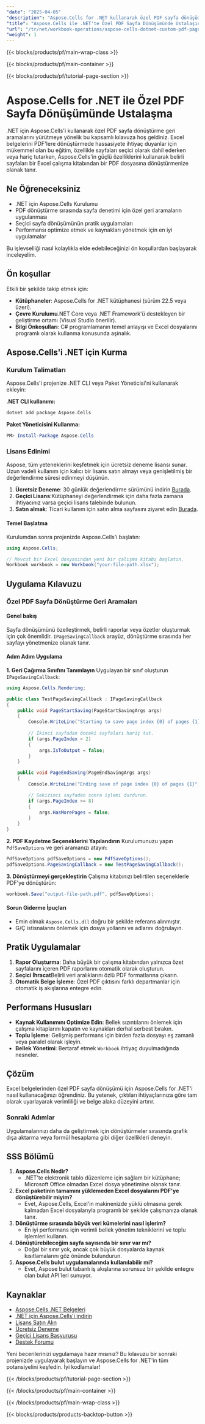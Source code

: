 ```yaml
---
"date": "2025-04-05"
"description": "Aspose.Cells for .NET kullanarak özel PDF sayfa dönüşümlerinin nasıl uygulanacağını öğrenin. Hassas sayfa seçimleriyle Excel-PDF dönüşümlerini kontrol edin."
"title": "Aspose.Cells ile .NET'te Özel PDF Sayfa Dönüşümünde Ustalaşın"
"url": "/tr/net/workbook-operations/aspose-cells-dotnet-custom-pdf-page-conversion/"
"weight": 1
---
```


{{< blocks/products/pf/main-wrap-class >}}

{{< blocks/products/pf/main-container >}}

{{< blocks/products/pf/tutorial-page-section >}}


# Aspose.Cells for .NET ile Özel PDF Sayfa Dönüşümünde Ustalaşma

.NET için Aspose.Cells'i kullanarak özel PDF sayfa dönüştürme geri aramalarını yürütmeye yönelik bu kapsamlı kılavuza hoş geldiniz. Excel belgelerini PDF'lere dönüştürmede hassasiyete ihtiyaç duyanlar için mükemmel olan bu eğitim, özellikle sayfaları seçici olarak dahil ederken veya hariç tutarken, Aspose.Cells'in güçlü özelliklerini kullanarak belirli sayfaları bir Excel çalışma kitabından bir PDF dosyasına dönüştürmenize olanak tanır.

## Ne Öğreneceksiniz
- .NET için Aspose.Cells Kurulumu
- PDF dönüştürme sırasında sayfa denetimi için özel geri aramaların uygulanması
- Seçici sayfa dönüşümünün pratik uygulamaları
- Performansı optimize etmek ve kaynakları yönetmek için en iyi uygulamalar

Bu işlevselliği nasıl kolaylıkla elde edebileceğinizi ön koşullardan başlayarak inceleyelim.

## Ön koşullar
Etkili bir şekilde takip etmek için:

- **Kütüphaneler**: Aspose.Cells for .NET kütüphanesi (sürüm 22.5 veya üzeri).
- **Çevre Kurulumu**.NET Core veya .NET Framework'ü destekleyen bir geliştirme ortamı (Visual Studio önerilir).
- **Bilgi Önkoşulları**: C# programlamanın temel anlayışı ve Excel dosyalarını programlı olarak kullanma konusunda aşinalık.

## Aspose.Cells'i .NET için Kurma

### Kurulum Talimatları
Aspose.Cells'i projenize .NET CLI veya Paket Yöneticisi'ni kullanarak ekleyin:

**.NET CLI kullanımı:**
```bash
dotnet add package Aspose.Cells
```

**Paket Yöneticisini Kullanma:**
```powershell
PM> Install-Package Aspose.Cells
```

### Lisans Edinimi
Aspose, tüm yeteneklerini keşfetmek için ücretsiz deneme lisansı sunar. Uzun vadeli kullanım için kalıcı bir lisans satın almayı veya genişletilmiş bir değerlendirme süresi edinmeyi düşünün.

1. **Ücretsiz Deneme**: 30 günlük değerlendirme sürümünü indirin [Burada](https://releases.aspose.com/cells/net/).
2. **Geçici Lisans**:Kütüphaneyi değerlendirmek için daha fazla zamana ihtiyacınız varsa geçici lisans talebinde bulunun.
3. **Satın almak**: Ticari kullanım için satın alma sayfasını ziyaret edin [Burada](https://purchase.aspose.com/buy).

#### Temel Başlatma
Kurulumdan sonra projenizde Aspose.Cells'i başlatın:
```csharp
using Aspose.Cells;

// Mevcut bir Excel dosyasından yeni bir çalışma kitabı başlatın.
Workbook workbook = new Workbook("your-file-path.xlsx");
```

## Uygulama Kılavuzu

### Özel PDF Sayfa Dönüştürme Geri Aramaları

#### Genel bakış
Sayfa dönüşümünü özelleştirmek, belirli raporlar veya özetler oluşturmak için çok önemlidir. `IPageSavingCallback` arayüz, dönüştürme sırasında her sayfayı yönetmenize olanak tanır.

#### Adım Adım Uygulama

**1. Geri Çağırma Sınıfını Tanımlayın**
Uygulayan bir sınıf oluşturun `IPageSavingCallback`:
```csharp
using Aspose.Cells.Rendering;

public class TestPageSavingCallback : IPageSavingCallback
{
    public void PageStartSaving(PageStartSavingArgs args)
    {
        Console.WriteLine("Starting to save page index {0} of pages {1}", args.PageIndex, args.PageCount);
        
        // İkinci sayfadan önceki sayfaları hariç tut.
        if (args.PageIndex < 2)
        {
            args.IsToOutput = false;
        }
    }

    public void PageEndSaving(PageEndSavingArgs args)
    {
        Console.WriteLine("Ending save of page index {0} of pages {1}", args.PageIndex, args.PageCount);

        // Sekizinci sayfadan sonra işlemi durdurun.
        if (args.PageIndex >= 8)
        {
            args.HasMorePages = false;
        }
    }
}
```

**2. PDF Kaydetme Seçeneklerini Yapılandırın**
Kurulumunuzu yapın `PdfSaveOptions` ve geri aramanızı atayın:
```csharp
PdfSaveOptions pdfSaveOptions = new PdfSaveOptions();
pdfSaveOptions.PageSavingCallback = new TestPageSavingCallback();
```

**3. Dönüştürmeyi gerçekleştirin**
Çalışma kitabınızı belirtilen seçeneklerle PDF'ye dönüştürün:
```csharp
workbook.Save("output-file-path.pdf", pdfSaveOptions);
```

#### Sorun Giderme İpuçları
- Emin olmak `Aspose.Cells.dll` doğru bir şekilde referans alınmıştır.
- G/Ç istisnalarını önlemek için dosya yollarını ve adlarını doğrulayın.

## Pratik Uygulamalar
1. **Rapor Oluşturma**: Daha büyük bir çalışma kitabından yalnızca özet sayfalarını içeren PDF raporlarını otomatik olarak oluşturun.
2. **Seçici İhracat**Belirli veri aralıklarını özlü PDF formatlarına çıkarın.
3. **Otomatik Belge İşleme**: Özel PDF çıktısını farklı departmanlar için otomatik iş akışlarına entegre edin.

## Performans Hususları
- **Kaynak Kullanımını Optimize Edin**: Bellek sızıntılarını önlemek için çalışma kitaplarını kapatın ve kaynakları derhal serbest bırakın.
- **Toplu İşleme**: Gelişmiş performans için birden fazla dosyayı eş zamanlı veya paralel olarak işleyin.
- **Bellek Yönetimi**: Bertaraf etmek `Workbook` ihtiyaç duyulmadığında nesneler.

## Çözüm
Excel belgelerinden özel PDF sayfa dönüşümü için Aspose.Cells for .NET'i nasıl kullanacağınızı öğrendiniz. Bu yetenek, çıktıları ihtiyaçlarınıza göre tam olarak uyarlayarak verimliliği ve belge alaka düzeyini artırır.

### Sonraki Adımlar
Uygulamalarınızı daha da geliştirmek için dönüştürmeler sırasında grafik dışa aktarma veya formül hesaplama gibi diğer özellikleri deneyin.

## SSS Bölümü
1. **Aspose.Cells Nedir?**
   - .NET'te elektronik tablo düzenleme için sağlam bir kütüphane; Microsoft Office olmadan Excel dosya yönetimine olanak tanır.
2. **Excel paketinin tamamını yüklemeden Excel dosyalarını PDF'ye dönüştürebilir miyim?**
   - Evet, Aspose.Cells, Excel'in makinenizde yüklü olmasına gerek kalmadan Excel dosyalarıyla programlı bir şekilde çalışmanıza olanak tanır.
3. **Dönüştürme sırasında büyük veri kümelerini nasıl işlerim?**
   - En iyi performans için verimli bellek yönetim tekniklerini ve toplu işlemleri kullanın.
4. **Dönüştürebileceğim sayfa sayısında bir sınır var mı?**
   - Doğal bir sınır yok, ancak çok büyük dosyalarda kaynak kısıtlamalarını göz önünde bulundurun.
5. **Aspose.Cells bulut uygulamalarında kullanılabilir mi?**
   - Evet, Aspose bulut tabanlı iş akışlarına sorunsuz bir şekilde entegre olan bulut API'leri sunuyor.

## Kaynaklar
- [Aspose.Cells .NET Belgeleri](https://reference.aspose.com/cells/net/)
- [.NET için Aspose.Cells'i indirin](https://releases.aspose.com/cells/net/)
- [Lisans Satın Alın](https://purchase.aspose.com/buy)
- [Ücretsiz Deneme](https://releases.aspose.com/cells/net/)
- [Geçici Lisans Başvurusu](https://purchase.aspose.com/temporary-license/)
- [Destek Forumu](https://forum.aspose.com/c/cells/9)

Yeni becerilerinizi uygulamaya hazır mısınız? Bu kılavuzu bir sonraki projenizde uygulayarak başlayın ve Aspose.Cells for .NET'in tüm potansiyelini keşfedin. İyi kodlamalar!


{{< /blocks/products/pf/tutorial-page-section >}}

{{< /blocks/products/pf/main-container >}}

{{< /blocks/products/pf/main-wrap-class >}}

{{< blocks/products/products-backtop-button >}}